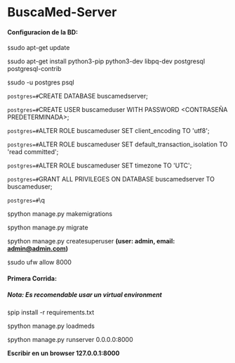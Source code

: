 # BuscaMed-Server

#### Configuracion de la BD:

`$`sudo apt-get update

`$`sudo apt-get install python3-pip python3-dev libpq-dev postgresql postgresql-contrib

`$`sudo -u postgres psql

`postgres=#`CREATE DATABASE buscamedserver;

`postgres=#`CREATE USER buscameduser WITH PASSWORD <CONTRASEÑA PREDETERMINADA>;

`postgres=#`ALTER ROLE buscameduser SET client_encoding TO 'utf8';

`postgres=#`ALTER ROLE buscameduser SET default_transaction_isolation TO 'read committed';

`postgres=#`ALTER ROLE buscameduser SET timezone TO 'UTC';

`postgres=#`GRANT ALL PRIVILEGES ON DATABASE buscamedserver TO buscameduser;

`postgres=#`\q

`$`python manage.py makemigrations 

`$`python manage.py migrate 

`$`python manage.py createsuperuser 
**(user: admin, email: admin@admin.com)**

`$`sudo ufw allow 8000

#### Primera Corrida:
##### Nota: Es recomendable usar un virtual environment

`$`pip install -r requirements.txt

`$`python manage.py loadmeds

`$`python manage.py runserver 0.0.0.0:8000

**Escribir en un browser 127.0.0.1:8000**
